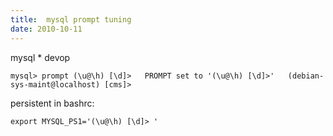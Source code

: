 ```yaml
---
title:  mysql prompt tuning
date: 2010-10-11
---
```

mysql \* devop

`mysql> prompt (\u@\h) [\d]>  
PROMPT set to '(\u@\h) [\d]>'  
(debian-sys-maint@localhost) [cms]>`

persistent in bashrc:

    
    export MYSQL_PS1='(\u@\h) [\d]> '
 